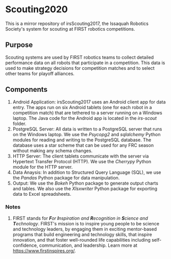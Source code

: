 # Scouting2020
This is a mirror repository of irsScouting2017, the Issaquah Robotics Society's system for scouting at FIRST robotics competitions.

## Purpose
Scouting systems are used by FIRST robotics teams to collect detailed performance data on all robots that participate in a competition. This data is used to make strategy decisions for competition matches and to select other teams for playoff alliances.

## Components
1. Android Application: irsScouting2017 uses an Android client app for data entry. The apps run on six Android tablets (one for each robot in a competition match) that are tethered to a server running on a Windows laptop. The Java code for the Android app is located in the *irs-scout* folder.
2. PostgreSQL Server: All data is written to a PostgreSQL server that runs on the Windows laptop. We use the *Psycopg2* and *sqlalchemy* Python modules for reading and writing to the PostgreSQL database. The database uses a star scheme that can be used for any FRC season without making any schema changes.
3. HTTP Server: The client tablets communicate with the server via Hypertext Transfer Protocol (HTTP). We use the *Cherrypy* Python module for the HTTP server.
4. Data Anaysis: In addition to Structured Query Language (SQL), we use the *Pandas* Python package for data manipulation.
5. Output: We use the *Bokeh* Python package to generate output charts and tables. We also use the *Xlsxwriter* Python package for exporting data to Excel spreadsheets.

### Notes
1. FIRST stands for ***F**or **I**nspiration and **R**ecognition in **S**cience and **T**echnology*. FIRST's mission is to inspire young people to be science and technology leaders, by engaging them in exciting mentor-based programs that build engineering and technology skills, that inspire innovation, and that foster well-rounded life capabilities including self-confidence, communication, and leadership. Learn more at https://www.firstinspires.org/.
